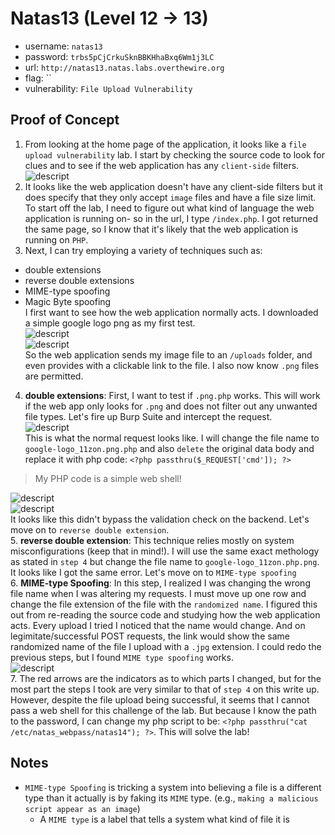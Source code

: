 # Natas13 (Level 12 -> 13)

  * username: `natas13`  
  * password: `trbs5pCjCrkuSknBBKHhaBxq6Wm1j3LC`  
  * url: `http://natas13.natas.labs.overthewire.org`  
  * flag: ``  
  * vulnerability: `File Upload Vulnerability`  

## Proof of Concept
1. From looking at the home page of the application, it looks like a `file upload vulnerability` lab. I start by
checking the source code to look for clues and to see if the web application has any `client-side` filters. 
![descript](images/natas13-source.png)
2. It looks like the web application doesn't have any client-side filters but it does specify that they only 
accept `image` files and have a file size limit. To start off the lab, I need to figure out what kind of language
the web application is running on- so in the url, I type `/index.php`. I got returned the same page, so I know
that it's likely that the web application is running on `PHP`. 
3. Next, I can try employing a variety of techniques such as:
  - double extensions 
  - reverse double extensions
  - MIME-type spoofing 
  - Magic Byte spoofing  
I first want to see how the web application normally acts. I downloaded a simple google logo png as my first test.  
![descript](images/natas13-normal-1.png)  
![descript](images/natas13-normal-2.png)  
So the web application sends my image file to an `/uploads` folder, and even provides with a clickable link to the file. I also now know `.png` files are permitted. 
4. **double extensions**: First, I want to test if `.png.php` works. This will work if the web app only looks for `.png` and does not filter out any unwanted file types. Let's fire up Burp Suite and intercept the request.  
![descript](images/natas13-original-request.png)  
This is what the normal request looks like. I will change the file name to `google-logo_11zon.png.php` and also `delete` the original data body and replace it with php code: `<?php passthru($_REQUEST['cmd']); ?>`
> My PHP code is a simple web shell! 

![descript](images/natas13-altered-request.png)  
![descript](images/natas13-altered-request-response.png)  
It looks like this didn't bypass the validation check on the backend. Let's move on to `reverse double extension`.  
5. **reverse double extension**: This technique relies mostly on system misconfigurations (keep that in mind!). I will use the same exact methology as stated in `step 4` but change the file name to `google-logo_11zon.php.png`. It looks like I got the same error. Let's move on to `MIME-type spoofing`  
6. **MIME-type Spoofing**: In this step, I realized I was changing the wrong file name when I was altering my requests. I must move up one row and change the file extension of the file with the `randomized name`. I figured this out from re-reading the source code and studying how the web application acts. Every upload I tried I noticed that the name would change. And on legimitate/successful POST requests, the link would show the same randomized name of the file I upload with a `.jpg` extension. I could redo the previous steps, but I found `MIME type spoofing` works.  
![descript](images/natas13-mime-type.png)  
7. The red arrows are the indicators as to which parts I changed, but for the most part the steps I took are very similar to that of `step 4` on this write up. However, despite the file upload being successful, it seems that I cannot pass a web shell for this challenge of the lab. But because I know the path to the password, I can change my php script to be: `<?php passthru("cat /etc/natas_webpass/natas14"); ?>`. This will solve the lab!

## Notes
* `MIME-type Spoofing` is tricking a system into believing a file is a different type than it actually is by faking its `MIME` type. (e.g., `making a malicious script appear as an image`)
  * A `MIME type` is a label that tells a system what kind of file it is
